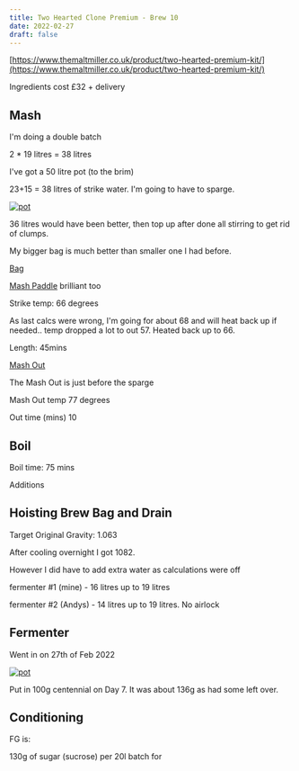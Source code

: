 ```yaml
---
title: Two Hearted Clone Premium - Brew 10 
date: 2022-02-27
draft: false 
---
```


[https://www.themaltmiller.co.uk/product/two-hearted-premium-kit/](https://www.themaltmiller.co.uk/product/two-hearted-premium-kit/)


Ingredients cost £32 + delivery


## Mash

I'm doing a double batch

2 * 19 litres = 38 litres

I've got a 50 litre pot (to the brim)

23+15 = 38 litres of strike water. I'm going to have to sparge.

[![pot](/images/2022-02-27/mash.jpg "mash")](/images/2022-02-27/mash.jpg)

36 litres would have been better, then top up after done all stirring to get rid of clumps.

My bigger bag is much better than smaller one I had before.

[Bag](https://www.themaltmiller.co.uk/product/grain-bag-fits-all-pots-up-to-100l/)

[Mash Paddle](https://www.themaltmiller.co.uk/product/mash-paddle/) brilliant too


Strike temp: 66 degrees

As last calcs were wrong, I'm going for about 68 and will heat back up if needed.. temp dropped a lot to out 57. Heated back up to 66.


Length: 45mins

[Mash Out](https://en.wikipedia.org/wiki/Lautering#:~:text=Mashout%20is%20the%20term%20for,mash%20and%20wort%20more%20fluid.)

The Mash Out is just before the sparge

Mash Out temp 77 degrees

Out time (mins) 10

## Boil

Boil time: 75 mins

Additions

## Hoisting Brew Bag and Drain

Target Original Gravity: 1.063

After cooling overnight I got 1082. 

However I did have to add extra water as calculations were off

fermenter #1 (mine) - 16 litres up to 19 litres

fermenter #2 (Andys) - 14 litres up to 19 litres. No airlock

## Fermenter

Went in on 27th of Feb 2022

[![pot](/images/2022-02-27/hop.jpg "mash")](/images/2022-02-27/hop.jpg)

Put in 100g centennial on Day 7. It was about 136g as had some left over.


## Conditioning

FG is:

130g of sugar (sucrose) per 20l batch for 

